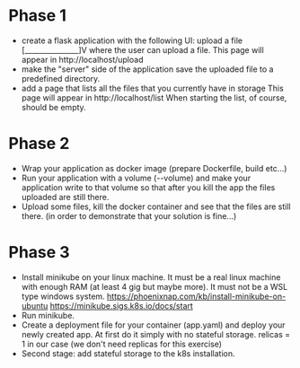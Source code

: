 Phase 1
=======
- create a flask application with the following UI:
	upload a file [_______________]V
 	where the user can upload a file.
	This page will appear in http://localhost/upload
- make the "server" side of the application save the uploaded file to a predefined directory.
- add a page that lists all the files that you currently have in storage
	This page will appear in http://localhost/list
	When starting the list, of course, should be empty.

Phase 2
=======
- Wrap your application as docker image (prepare Dockerfile, build etc...)
- Run your application with a volume (--volume) and make your application write to that
	volume so that after you kill the app the files uploaded are still there.
- Upload some files, kill the docker container and see that the files are still there.
	(in order to demonstrate that your solution is fine...)


Phase 3
=======
- Install minikube on your linux machine.
	It must be a real linux machine with enough RAM (at least 4 gig but maybe more).
	It must not be a WSL type windows system.
	https://phoenixnap.com/kb/install-minikube-on-ubuntu
	https://minikube.sigs.k8s.io/docs/start
- Run minikube.
- Create a deployment file for your container (app.yaml) and deploy your newly created app.
	At first do it simply with no stateful storage.
	relicas = 1 in our case (we don't need replicas for this exercise)
- Second stage: add stateful storage to the k8s installation.
